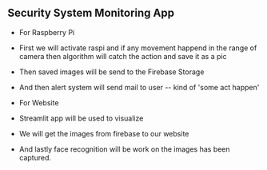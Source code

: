 ## Security System Monitoring App

- For Raspberry Pi
- First we will activate raspi and if any movement happend in the range of camera then algorithm will catch the action and save it as a pic
- Then saved images will be send to the Firebase Storage
- And then alert system will send mail to user -- kind of 'some act happen'

- For Website
- Streamlit app will be used to visualize
- We will get the images from firebase to our website
- And lastly face recognition will be work on the images has been captured.